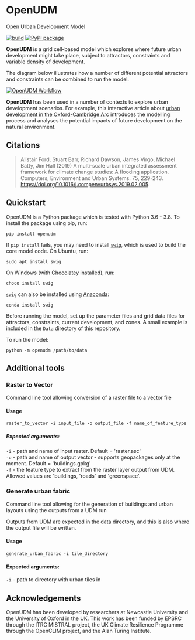 # OpenUDM

Open Urban Development Model

[![build](https://github.com/geospatialncl/OpenUDM/workflows/build/badge.svg)](https://github.com/geospatialncl/OpenUDM/actions)
[![PyPI package](https://img.shields.io/pypi/v/openudm.svg)](https://pypi.python.org/pypi/openudm)

**OpenUDM** is a grid cell-based model which explores where future urban
development might take place, subject to attractors, constraints and variable
density of development.

The diagram below illustrates how a number of different potential attractors
and constraints can be combined to run the model.

[![OpenUDM Workflow](https://github.com/OpenCLIM/workflow-diagrams/raw/90b5aa935757742bf204862d574823e366536b76/udm/openclim-udm-workflow.png)](https://github.com/OpenCLIM/workflow-diagrams/raw/90b5aa935757742bf204862d574823e366536b76/udm/openclim-udm-workflow.png)

**OpenUDM** has been used in a number of contexts to explore urban development
scenarios. For example, this interactive article about
[urban development in the Oxford-Cambridge Arc](https://nismod.github.io/arc-udm-vis/)
introduces the modelling process and analyses the potential impacts of future
development on the natural environment.


## Citations

> Alistair Ford, Stuart Barr, Richard Dawson, James Virgo, Michael Batty, Jim
> Hall (2019) A multi-scale urban integrated assessment framework for climate
> change studies: A flooding application. Computers, Environment and Urban
> Systems. 75, 229-243. https://doi.org/10.1016/j.compenvurbsys.2019.02.005.


## Quickstart

OpenUDM is a Python package which is tested with Python 3.6 - 3.8. To
install the package using pip, run:

    pip install openudm

If `pip install` fails, you may need to install [`swig`](http://swig.org/),
which is used to build the core model code. On Ubuntu, run:

    sudo apt install swig

On Windows (with [Chocolatey](https://chocolatey.org) installed), run:

    choco install swig
   
[`swig`](http://swig.org/) can also be installed using [Anaconda](https://www.anaconda.com/):

    conda install swig

Before running the model, set up the parameter files and grid data files for
attractors, constraints, current development, and zones. A small example is
included in the `Data` directory of this repository.

To run the model:

    python -m openudm /path/to/data

##  Additional tools

### Raster to Vector
Command line tool allowing conversion of a raster file to a vector file

#### Usage 
`raster_to_vector -i input_file -o output_file -f name_of_feature_type`

##### Expected arguments:
`-i` - path and name of input raster. Default = 'raster.asc'  
`-o` - path and name of output vector - supports geopackages only at the moment. Default = 'buildings.gpkg'  
`-f` - the feature type to extract from the raster layer output from UDM. Allowed values are 'buildings, 'roads' and 'greenspace'.

### Generate urban fabric
Command line tool allowing for the generation of buildings and urban layouts using the outputs from a UDM run

Outputs from UDM are expected in the data directory, and this is also where the output file will be written.

#### Usage
`generate_urban_fabric -i tile_directory`

#### Expected arguments:
`-i` - path to directory with urban tiles in


## Acknowledgements

OpenUDM has been developed by researchers at Newcastle University and the
University of Oxford in the UK. This work has been funded by EPSRC through the
ITRC MISTRAL project, the UK Climate Resilience Programme through the OpenCLIM
project, and the Alan Turing Institute.
